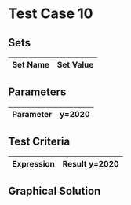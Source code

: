 # Test Case 10

## Sets
|Set Name|Set Value|
|:----- | ---: |

## Parameters
|Parameter|y=2020|
|:----- | ---: |

## Test Criteria
|Expression|Result y=2020|
|:----- | ---: |

## Graphical Solution
